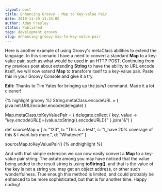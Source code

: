 ```yaml
---
layout: post
title: Enhancing Groovy - Map to Key-Value Pair
date: 2010-11-30 11:26:00
author: Adam Presley
status: Published
tags: development groovy
slug: enhancing-groovy-map-to-key-value-pair
---
```


Here is another example of using Groovy's metaClass abilities to extend
the language. In this scenario I have a need to convert a standard
**Map** to a key-value pair, such as what would be used in an HTTP
POST. Continuing from my previous post about extending **String** to
have the ability to URL encode itself, we will now extend **Map** to
transform itself to a key-value pair. Paste this in your Groovy Console
and give it a try.  
  
**Edit:** Thanks to Tim Yates for bringing up the *join()*
command. Made it a lot cleaner!
  
{% highlight groovy %}
String.metaClass.encodeURL = {
	java.net.URLEncoder.encode(delegate)
}

Map.metaClass.toKeyValuePair = { 
	delegate.collect { key, value -> 
		"${key.encodeURL()}=${value.toString().encodeURL()}"
	}.join("&")
}

def sourceMap = [
	a: "123",
	b: "This is a test",
	c: "I_have 20% coverage of this & I want *lots* more.",
	d: "Whatever!"
]

sourceMap.toKeyValuePair()
{% endhighlight %}
  
And with that simple extension we can now easily convert a **Map**
to a key-value pair string. The astute among you may have noticed that
the value being added to the result string is using **toString()**,
and that is the value of the key is not a string you may get an object
address, or other such wonderfulness. True enough this method is
limited, and could probably be enhanced to be more sophisticated, but
that is for another time. Happy coding!
